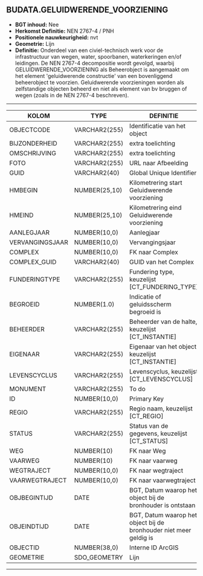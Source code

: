 ﻿## BUDATA.GELUIDWERENDE_VOORZIENING

* __BGT inhoud:__ Nee
* __Herkomst Definitie:__ NEN 2767-4 / PNH
* __Positionele nauwkeurigheid:__ nvt
* __Geometrie:__ Lijn
* __Definitie:__ Onderdeel van een civiel-technisch werk voor de infrastructuur van wegen, water, spoorbanen, waterkeringen en/of leidingen. De NEN 2767-4 decompositie wordt gevolgd, waarbij GELUIDWERENDE_VOORZIENING als Beheerobject is aangemaakt om het element 'geluidwerende constructie' van een bovenliggend beheerobject te voorzien.
Geluidwerende voorzieningen worden als zelfstandige objecten beheerd en niet als element van bv bruggen of wegen (zoals in de NEN 2767-4 beschreven).


***

|KOLOM                           	|TYPE          	|DEFINITIE|
|------                          	|----          	|-----    |
|OBJECTCODE                        	|VARCHAR2(255) 	|Identificatie van het object|
|BIJZONDERHEID                   	|VARCHAR2(255) 	|extra toelichting|
|OMSCHRIJVING                    	|VARCHAR2(255) 	|extra toelichting|
|FOTO                            	|VARCHAR2(255) 	|URL naar Afbeelding|
|GUID                            	|VARCHAR2(40)  	|Global Unique Identifier|
|HMBEGIN                        	|NUMBER(25,10) 	|Kilometrering start Geluidwerende voorziening|
|HMEIND	              	         	|NUMBER(25,10) 	|Kilometrering eind Geluidwerende voorziening|
|AANLEGJAAR                     	|NUMBER(10,0)  	|Aanlegjaar|
|VERVANGINGSJAAR                   	|NUMBER(10,0)  	|Vervangingsjaar|
|COMPLEX                         	|NUMBER(10,0) 	|FK naar Complex|
|COMPLEX_GUID						|VARCHAR2(40)	|GUID van het Complex|
|FUNDERINGTYPE                   	|VARCHAR2(255) 	|Fundering type, keuzelijst [CT_FUNDERING_TYPE]|
|BEGROEID							|NUMBER(1.0)	|Indicatie of geluidsscherm begroeid is|
|BEHEERDER                       	|VARCHAR2(255) 	|Beheerder van de halte, keuzelijst [CT_INSTANTIE]|
|EIGENAAR                        	|VARCHAR2(255) 	|Eigenaar van het object, keuzelijst [CT_INSTANTIE]|
|LEVENSCYCLUS                    	|VARCHAR2(255) 	|Levenscyclus, keuzelijst [CT_LEVENSCYCLUS]|
|MONUMENT							|VARCHAR2(255)	|To do|
|ID                              	|NUMBER(10,0)  	|Primary Key|
|REGIO                           	|VARCHAR2(255) 	|Regio naam, keuzelijst [CT_REGIO]|
|STATUS                          	|VARCHAR2(255) 	|Status van de gegevens, keuzelijst [CT_STATUS]|
|WEG								|NUMBER(10)		|FK naar Weg|
|VAARWEG							|NUMBER(10)		|FK naar vaarweg|
|WEGTRAJECT                     	|NUMBER(10,0)  	|FK naar wegtraject|
|VAARWEGTRAJECT                     |NUMBER(10,0)  	|FK naar vaarwegtraject|
|OBJBEGINTIJD                    	|DATE          	|BGT, Datum waarop het object bij de bronhouder is ontstaan|
|OBJEINDTIJD                     	|DATE          	|BGT, Datum waarop het object bij de bronhouder niet meer geldig is|
|OBJECTID                        	|NUMBER(38,0)   |Interne ID ArcGIS|
|GEOMETRIE                       	|SDO_GEOMETRY  	|Lijn|

***
